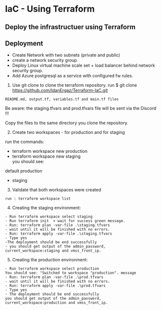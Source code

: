# IaC - Using Terraform

## Deploy the infrastructuer using Terraform


## Deployment
 - Create Network with two subnets (private and public)
 - create a network security group
 - Deploy Linux virtual machine scale set + load balancer behind network security group.
 - Add Azure postgresql as a service with configured fw rules.
 


			
1. Use git clone to clone the terraform repository.
run $ git clone https://github.com/IdanErgaz/Terraform-IaC.git

```-Verify that you can see the following files:
README.md, output.tf, variables.tf and main.tf files
```
Be aware: the staging.tfvars and prod.tfvars file will be sent via the Discord !!!

Copy the files to the same directory you clone the repository.


2. Create two workspaces - for production and for staging

run the commands:
 - terraform workspace new production
 - terraform workspace new staging  
you should see:

  default
  production
* staging

3. Validate that both workspaces were created
```
run : terraform workspace list
```
4. Creating the staging environment:
```
- Run terraform workspace select staging
- Run terraform init  > wait for success green message.
- Run: terraform plan -var-file .\staging.tfvars
- wait until it will be finished with no errors.
- Run: terraform apply -var-file .\staging.tfvars
- Type yes 
-The deployment should be end successfully 
- you should get output of the admin_password, current_workspace:staging and vmss_front_ip.
```
5. Creating the production environment:
```
- Run terraform workspace select production 
You should see: "Switched to workspace "production". message
- Run: terraform plan -var-file .\prod.tfvars
- wait until it will be finished with no errors.
- Run: terraform apply -var-file .\prod.tfvars
- Type yes 
- The deployment should be end successfully 
you should get output of the admin_password, current_workspace:production and vmss_front_ip.
```



